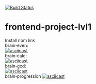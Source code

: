 [![Build Status](https://travis-ci.com/Baytser/frontend-project-lvl1.svg?branch=master)](https://travis-ci.com/Baytser/frontend-project-lvl1)
# frontend-project-lvl1
Install npm link <br>
brain-even:
<br>
[![asciicast](https://asciinema.org/a/258984.svg)](https://asciinema.org/a/258984)
<br>
brain-calc:
<br>
[![asciicast](https://asciinema.org/a/259157.svg)](https://asciinema.org/a/259157)
<br>
brain-gcd:
<br>
[![asciicast](https://asciinema.org/a/259158.svg)](https://asciinema.org/a/259158)
<br>
brain-progression
[![asciicast](https://asciinema.org/a/259169.svg)](https://asciinema.org/a/259169)

